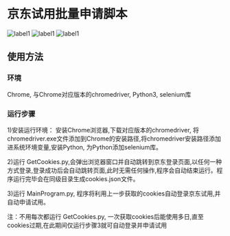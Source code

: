 # 京东试用批量申请脚本

![label1](https://img.shields.io/badge/爬虫-京东试用-green)   ![label1](https://img.shields.io/badge/chrome-selenium-blue) ![label1](https://img.shields.io/badge/京东试用批量申请脚本-v1.0-blue)  

## 使用方法

### 环境

Chrome, 与Chrome对应版本的chromedriver, Python3, selenium库

### 运行步骤

1)安装运行环境：
 安装Chrome浏览器,下载对应版本的chromedriver, 将chromedriver.exe文件添加到Chrome的安装路径,将chromedriver安装路径添加进系统环境变量,安装Python, 为Python添加selenium库。

2)运行 GetCookies.py,会弹出浏览器窗口并自动跳转到京东登录页面,以任何一种方式登录,登录成功后会自动跳转页面,此时无需任何操作,程序会自动结束运行。程序运行完毕会在同级目录生成cookies.json文件。

3)运行 MainProgram.py, 程序将利用上一步获取的cookies自动登录京东试用,并自动申请试用。

注：不用每次都运行 GetCookies.py, 一次获取cookies后能使用多日,直至cookies过期,在此期间仅运行步骤3就可自动登录并申请试用

